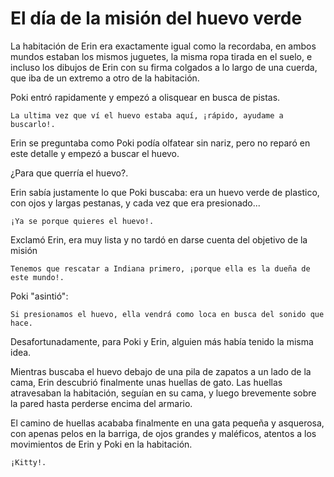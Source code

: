 # El día de la misión del huevo verde

La habitación de Erin era exactamente igual como la recordaba, en ambos mundos estaban los mismos juguetes, la misma ropa tirada en el suelo, e incluso los dibujos de Erin con su firma colgados a lo largo de una cuerda, que iba de un extremo a otro de la habitación.

Poki entró rapidamente y empezó a olisquear en busca de pistas.

    La ultima vez que ví el huevo estaba aquí, ¡rápido, ayudame a buscarlo!.

Erin se preguntaba como Poki podía olfatear sin nariz, pero no reparó en este detalle y empezó a buscar el huevo.

¿Para que querría el huevo?.

Erin sabía justamente lo que Poki buscaba: era un huevo verde de plastico, con ojos y largas pestanas, y cada vez que era presionado...

    ¡Ya se porque quieres el huevo!.

Exclamó Erin, era muy lista y no tardó en darse cuenta del objetivo de la misión

    Tenemos que rescatar a Indiana primero, ¡porque ella es la dueña de este mundo!.

Poki "asintió":

    Si presionamos el huevo, ella vendrá como loca en busca del sonido que hace.

Desafortunadamente, para Poki y Erin, alguien más había tenido la misma idea.

Mientras buscaba el huevo debajo de una pila de zapatos a un lado de la cama, Erin descubrió finalmente unas huellas de gato.  Las huellas atravesaban la habitación, seguían en su cama, y luego brevemente sobre la pared hasta perderse encima del armario.

El camino de huellas acababa finalmente en una gata pequeña y asquerosa, con apenas pelos en la barriga, de ojos grandes y maléficos, atentos a los movimientos de Erin y Poki en la habitación.

    ¡Kitty!.
